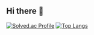 ## Hi there 👋

[![Solved.ac Profile](http://mazassumnida.wtf/api/v2/generate_badge?boj=lgh0005)](https://solved.ac/lgh0005/)
[![Top Langs](https://github-readme-stats.vercel.app/api/top-langs/?username=lgh0005&langs_count=10&layout=compact&theme=dark)](https://github.com/lgh0005/lgh0005)﻿

<!--
**lgh0005/lgh0005** is a ✨ _special_ ✨ repository because its `README.md` (this file) appears on your GitHub profile.

Here are some ideas to get you started:

- 🔭 I’m currently working on ...
- 🌱 I’m currently learning ...
- 👯 I’m looking to collaborate on ...
- 🤔 I’m looking for help with ...
- 💬 Ask me about ...
- 📫 How to reach me: ...
- 😄 Pronouns: ...
- ⚡ Fun fact: ...
-->
